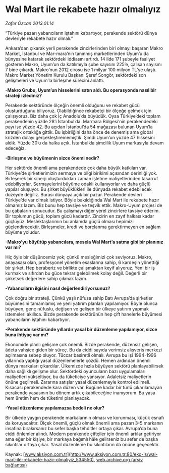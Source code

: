 # Wal Mart ile rekabete hazır olmalıyız

*Zafer Özcan 2013.01.14*

<div class="pNewsDetailMainContent ctx_content" itemprop="articleBody">
 <p>
  “Türkiye pazarı yabancıların iştahını kabartıyor, perakende sektörü dünya devleriyle rekabete hazır olmalı.”
 </p>
 <p>
  Ankara’dan çıkarak yerli perakende zincirlerinden biri olmayı başaran Makro Market, İstanbul ve Mar-mara’nın tanınmış marketlerinden Uyum’u da bünyesine katarak sektördeki iddiasını artırdı. 14 ilde 171 şubeyle faaliyet gösteren Makro, Uyum’un da katılımıyla şube sayısını 225’e, çalışan sayısını 7 bine çıkardı. Makro’nun 2012 cirosu ise 1 milyar 100 milyon TL’ye ulaştı. Makro Market Yönetim Kurulu Başkanı Şeref Songör, sektördeki son gelişmeleri ve Uyum’la birleşme sürecini anlattı.
 </p>
 <p>
  <strong>
   -Makro Grubu, Uyum’un hisselerini satın aldı. Bu operasyonda nasıl bir strateji izlediniz?
  </strong>
 </p>
 <p>
  Perakende sektöründe ölçeğin önemli olduğunu ve rekabet gücü oluşturduğunu biliyoruz. Olabildiğince rekabetçi bir ölçeğe gelmek için çalışıyoruz. Biz daha çok İç Anadolu’da büyüdük. Oysa Türkiye’deki toplam perakendenin yüzde 28’i İstanbul’da. Marmara Bölgesi’nin perakendedeki payı ise yüzde 42. Bu açıdan İstanbul’da 54 mağazası bulunan Uyum’la stratejik ortaklığa gittik. Bu işbirliğini daha önce de denemiş ama global krizden dolayı gerçekleştirememiştik. Şimdi Uyum’un yüzde 47 hissesini aldık. Yüzde 30’u da halka açık. İstanbul’da şimdilik Uyum markasıyla devam edeceğiz.
 </p>
 <p>
  <strong>
   -Birleşme ve büyümenin sizce önemi nedir?
  </strong>
 </p>
 <p>
  Her sektörde önemli ama perakendede çok daha büyük katkıları var. Türkiye’de şirketlerimizin sermaye ve bilgi birikimi açısından derinliği yok. Birleşerek bir sinerji oluşturdukları zaman işletme maliyetlerinden tasarruf edebiliyorlar. Sermayelerini büyüme odaklı kullanıyorlar ve daha güçlü yapılar oluşuyor. Bu şirket büyüklükleri ile dünyada rekabet edebilecek düzeyde değiliz. Burası dünyaya açık bir pazar. Perakende devleri Türkiye’de var olmak istiyor. Böyle bakıldığında Wal Mart ile rekabete hazır olmamız lazım. Biz bunu hep tavsiye ve teşvik ettik. Makro-Uyum projesi de bu çabaların sonucudur. Bu çalışmayı diğer yerel zincirlere tavsiye ederim. Bir toplumun gücü, toplam gücü kadardır. Zincirin en zayıf halkası kadar güçlüyüz. Meslektaşlarımın bu anlamda güçlü olması hepimizi güçlendirecektir. Birleşmeler, kredi ve borçlanma gerektirmeyen en sağlam büyüme yoludur.
 </p>
 <p>
  <strong>
   -Makro’yu büyütüp yabancılara, mesela Wal Mart’a satma gibi bir planınız var mı?
  </strong>
 </p>
 <p>
  Hiç öyle bir düşüncemiz yok; çünkü mesleğimizi çok seviyoruz. Makro, anayasası olan, profesyonel yönetim esaslarına sahip, 6 kardeşin yönettiği bir şirket. Hep beraberiz ve birlikte çalışmaktan keyif alıyoruz. Yeni bir iş kurmak ve sıfırdan bu güce tekrar gelebilmek kolay değil. Değerli bir şirketsek değerlere sahip çıkmak lazım.
 </p>
 <p>
  <strong>
   -Yabancıların ilgisini nasıl değerlendiriyorsunuz?
  </strong>
 </p>
 <p>
  Çok doğru bir strateji. Çünkü yaşlı nüfusa sahip Batı Avrupa’da şirketler büyümesini tamamlamış ve yeni yatırım planları yapılamıyor. Böyle olunca büyüyen, genç nüfuslu, değişen ve gelişen bir ülkeye yatırım yapmak istemeleri akıllıca. Bizde perakende sektörünün hep çift hanelerle büyümesi yabancıların iştahını kabartıyor.
 </p>
 <p>
  <strong>
   -Perakende sektöründe yıllardır yasal bir düzenleme yapılamıyor, sizce buna ihtiyaç var mı?
  </strong>
 </p>
 <p>
  Ekonomide planlı gelişme çok önemli. Bizde perakende, düzensiz gelişen, âdeta vahşice giden bir süreç. Bu da ciddi sayıda verimsiz alışveriş merkezi açılmasına sebep oluyor. Tüccar basiretli olmalı. Avrupa bu işi 1994-1996 yıllarında yaptığı yasal düzenlemelerle çözdü. Hemen ardından önemli dünya markaları çıkardılar. Ülkemizde hızla büyüyen sektörü planlayabilirsek daha sağlıklı gelişme olur. Sektördeki oyuncuların bazı uygulamaları maliyetleri yükseltiyor, bu da tüketiciye yansıyor. Adaletsiz maliyetlerin önüne geçilmeli. Zararına satışlar yasal düzenlemeyle kontrol edilmeli. Kısacası perakendede kara düzen var. Bugüne kadar bir türlü çıkarılamayan perakende yasasının bu dönem artık çıkabileceğine inanıyorum. Bu yasa hem üretim hem de tüketimi planlayacak.
 </p>
 <p>
  <strong>
   -Yasal düzenleme yapılamazsa bedeli ne olur?
  </strong>
 </p>
 <p>
  Bir ülkede yaygın perakende markalarının olması ve korunması, küçük esnafı da koruyacaktır. Ölçek önemli, güçlü olmak önemli ama pazarı 3-5 markanın insafına bırakırsanız bu sefer başka tehditler ortaya çıkar. Avrupa’da buna ciddi önlemler alındı. Modern perakende çiftçiler için önemli artılar getiriyor ama eğer bir kişiye, bir markaya bağımlı hâle gelirseniz bu sefer de başka sıkıntılar ortaya çıkar. Yasal düzenleme bu sıkıntıların da önüne geçecektir.
 </p>
</div>


Kaynak: [www.aksiyon.com.tr](http://www.aksiyon.com.tr:80/eko-is/wal-mart-ile-rekabete-hazir-olmaliyiz_534550), [web.archive.org (arşiv bağlantısı)](http://web.archive.org/web/20151221032823/http://www.aksiyon.com.tr:80/eko-is/wal-mart-ile-rekabete-hazir-olmaliyiz_534550)

